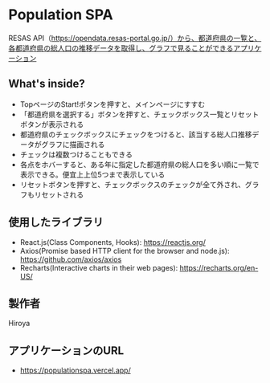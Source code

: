 # Population SPA
RESAS API（https://opendata.resas-portal.go.jp/）から、都道府県の一覧と、各都道府県の総人口の推移データを取得し、グラフで見ることができるアプリケーション

## What's inside?
- TopページのStart!ボタンを押すと、メインページにすすむ
- 「都道府県を選択する」ボタンを押すと、チェックボックス一覧とリセットボタンが表示される
- 都道府県のチェックボックスにチェックをつけると、該当する総人口推移データがグラフに描画される
- チェックは複数つけることもできる
- 各点をホバーすると、ある年に指定した都道府県の総人口を多い順に一覧で表示できる。便宜上上位5つまで表示している
- リセットボタンを押すと、チェックボックスのチェックが全て外され、グラフもリセットされる

## 使用したライブラリ

- React.js(Class Components, Hooks): https://reactjs.org/
- Axios(Promise based HTTP client for the browser and node.js): https://github.com/axios/axios
- Recharts(Interactive charts in their web pages): https://recharts.org/en-US/


## 製作者
Hiroya

## アプリケーションのURL

- https://populationspa.vercel.app/
